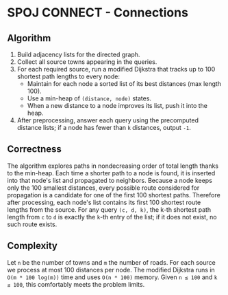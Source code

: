 # SPOJ CONNECT - Connections

## Algorithm

1. Build adjacency lists for the directed graph.
2. Collect all source towns appearing in the queries.
3. For each required source, run a modified Dijkstra that tracks up to 100 shortest path lengths to every node:
   - Maintain for each node a sorted list of its best distances (max length 100).
   - Use a min-heap of `(distance, node)` states.
   - When a new distance to a node improves its list, push it into the heap.
4. After preprocessing, answer each query using the precomputed distance lists; if a node has fewer than `k` distances, output `-1`.

## Correctness

The algorithm explores paths in nondecreasing order of total length thanks to the min-heap. Each time a shorter path to a node is found, it is inserted into that node's list and propagated to neighbors. Because a node keeps only the 100 smallest distances, every possible route considered for propagation is a candidate for one of the first 100 shortest paths. Therefore after processing, each node's list contains its first 100 shortest route lengths from the source. For any query `(c, d, k)`, the k-th shortest path length from `c` to `d` is exactly the `k`-th entry of the list; if it does not exist, no such route exists.

## Complexity

Let `n` be the number of towns and `m` the number of roads. For each source we process at most 100 distances per node. The modified Dijkstra runs in `O(m * 100 log(m))` time and uses `O(n * 100)` memory. Given `n ≤ 100` and `k ≤ 100`, this comfortably meets the problem limits.

